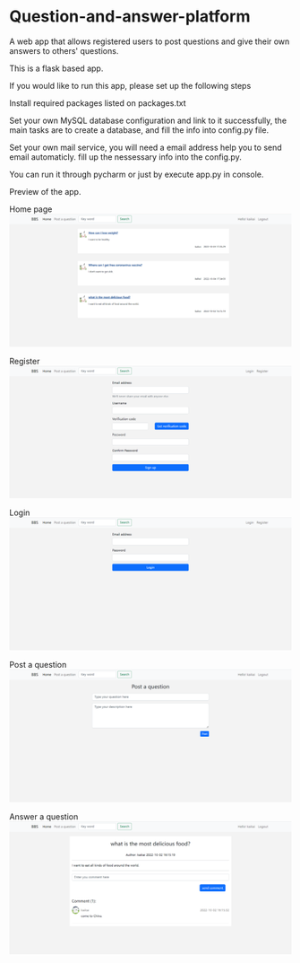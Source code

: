 # Question-and-answer-platform
A web app that allows registered users to post questions and give their own answers to others' questions.

This is a flask based app.

If you would like to run this app, please set up the following steps

Install required packages listed on packages.txt

Set your own MySQL database configuration and link to it successfully, the main tasks are to create a database, and fill the info into config.py file.

Set your own mail service, you will need a email address help you to send email automaticly. fill up the nessessary info into the config.py.

You can run it through pycharm or just by execute app.py in console.







Preview of the app.

Home page
![homepage](readme_images/homepage.jpg)


Register
![register](readme_images/register.jpg)

Login
![login](readme_images/login.jpg)

Post a question
![post question](readme_images/post_question.jpg)

Answer a question
![answer question](readme_images/answer_question.jpg)
